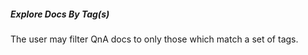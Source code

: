 ##### Explore Docs By Tag(s)

The user may filter QnA docs to only those which match a set of tags.
